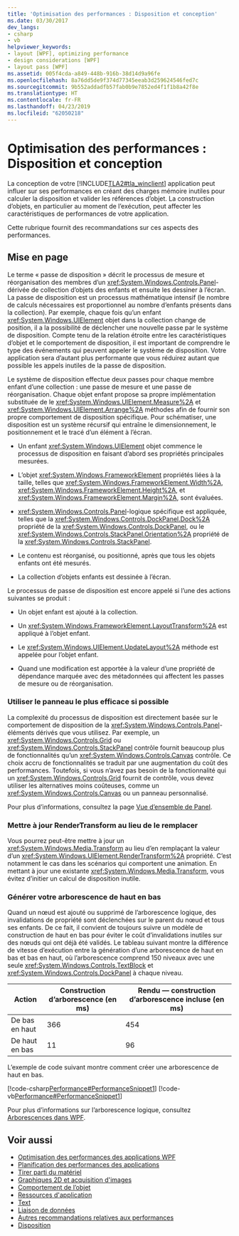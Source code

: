 ```yaml
---
title: 'Optimisation des performances : Disposition et conception'
ms.date: 03/30/2017
dev_langs:
- csharp
- vb
helpviewer_keywords:
- layout [WPF], optimizing performance
- design considerations [WPF]
- layout pass [WPF]
ms.assetid: 005f4cda-a849-448b-916b-38d14d9a96fe
ms.openlocfilehash: 8a76dd5de9f374d77345eeab3d259624546fed7c
ms.sourcegitcommit: 9b552addadfb57fab0b9e7852ed4f1f1b8a42f8e
ms.translationtype: HT
ms.contentlocale: fr-FR
ms.lasthandoff: 04/23/2019
ms.locfileid: "62050218"
---
```

# <a name="optimizing-performance-layout-and-design"></a>Optimisation des performances : Disposition et conception
La conception de votre [!INCLUDE[TLA2#tla_winclient](../../../../includes/tla2sharptla-winclient-md.md)] application peut influer sur ses performances en créant des charges mémoire inutiles pour calculer la disposition et valider les références d’objet. La construction d’objets, en particulier au moment de l’exécution, peut affecter les caractéristiques de performances de votre application.  
  
 Cette rubrique fournit des recommandations sur ces aspects des performances.  
  
## <a name="layout"></a>Mise en page  
 Le terme « passe de disposition » décrit le processus de mesure et réorganisation des membres d’un <xref:System.Windows.Controls.Panel>-dérivée de collection d’objets des enfants et ensuite les dessiner à l’écran. La passe de disposition est un processus mathématique intensif (le nombre de calculs nécessaires est proportionnel au nombre d’enfants présents dans la collection). Par exemple, chaque fois qu’un enfant <xref:System.Windows.UIElement> objet dans la collection change de position, il a la possibilité de déclencher une nouvelle passe par le système de disposition. Compte tenu de la relation étroite entre les caractéristiques d’objet et le comportement de disposition, il est important de comprendre le type des événements qui peuvent appeler le système de disposition. Votre application sera d’autant plus performante que vous réduirez autant que possible les appels inutiles de la passe de disposition.  
  
 Le système de disposition effectue deux passes pour chaque membre enfant d’une collection : une passe de mesure et une passe de réorganisation. Chaque objet enfant propose sa propre implémentation substituée de le <xref:System.Windows.UIElement.Measure%2A> et <xref:System.Windows.UIElement.Arrange%2A> méthodes afin de fournir son propre comportement de disposition spécifique. Pour schématiser, une disposition est un système récursif qui entraîne le dimensionnement, le positionnement et le tracé d’un élément à l’écran.  
  
- Un enfant <xref:System.Windows.UIElement> objet commence le processus de disposition en faisant d’abord ses propriétés principales mesurées.  
  
- L’objet <xref:System.Windows.FrameworkElement> propriétés liées à la taille, telles que <xref:System.Windows.FrameworkElement.Width%2A>, <xref:System.Windows.FrameworkElement.Height%2A>, et <xref:System.Windows.FrameworkElement.Margin%2A>, sont évaluées.  
  
- <xref:System.Windows.Controls.Panel>-logique spécifique est appliquée, telles que la <xref:System.Windows.Controls.DockPanel.Dock%2A> propriété de la <xref:System.Windows.Controls.DockPanel>, ou le <xref:System.Windows.Controls.StackPanel.Orientation%2A> propriété de la <xref:System.Windows.Controls.StackPanel>.  
  
- Le contenu est réorganisé, ou positionné, après que tous les objets enfants ont été mesurés.  
  
- La collection d’objets enfants est dessinée à l’écran.  
  
 Le processus de passe de disposition est encore appelé si l’une des actions suivantes se produit :  
  
- Un objet enfant est ajouté à la collection.  
  
- Un <xref:System.Windows.FrameworkElement.LayoutTransform%2A> est appliqué à l’objet enfant.  
  
- Le <xref:System.Windows.UIElement.UpdateLayout%2A> méthode est appelée pour l’objet enfant.  
  
- Quand une modification est apportée à la valeur d’une propriété de dépendance marquée avec des métadonnées qui affectent les passes de mesure ou de réorganisation.  
  
### <a name="use-the-most-efficient-panel-where-possible"></a>Utiliser le panneau le plus efficace si possible  
 La complexité du processus de disposition est directement basée sur le comportement de disposition de la <xref:System.Windows.Controls.Panel>-éléments dérivés que vous utilisez. Par exemple, un <xref:System.Windows.Controls.Grid> ou <xref:System.Windows.Controls.StackPanel> contrôle fournit beaucoup plus de fonctionnalités qu’un <xref:System.Windows.Controls.Canvas> contrôle. Ce choix accru de fonctionnalités se traduit par une augmentation du coût des performances. Toutefois, si vous n’avez pas besoin de la fonctionnalité qui un <xref:System.Windows.Controls.Grid> fournit de contrôle, vous devez utiliser les alternatives moins coûteuses, comme un <xref:System.Windows.Controls.Canvas> ou un panneau personnalisé.  
  
 Pour plus d’informations, consultez la page [Vue d’ensemble de Panel](../controls/panels-overview.md).  
  
### <a name="update-rather-than-replace-a-rendertransform"></a>Mettre à jour RenderTransform au lieu de le remplacer  
 Vous pourrez peut-être mettre à jour un <xref:System.Windows.Media.Transform> au lieu d’en remplaçant la valeur d’un <xref:System.Windows.UIElement.RenderTransform%2A> propriété. C’est notamment le cas dans les scénarios qui comportent une animation. En mettant à jour une existante <xref:System.Windows.Media.Transform>, vous évitez d’initier un calcul de disposition inutile.  
  
### <a name="build-your-tree-top-down"></a>Générer votre arborescence de haut en bas  
 Quand un nœud est ajouté ou supprimé de l’arborescence logique, des invalidations de propriété sont déclenchées sur le parent du nœud et tous ses enfants. De ce fait, il convient de toujours suivre un modèle de construction de haut en bas pour éviter le coût d’invalidations inutiles sur des nœuds qui ont déjà été validés. Le tableau suivant montre la différence de vitesse d’exécution entre la génération d’une arborescence de haut en bas et bas en haut, où l’arborescence comprend 150 niveaux avec une seule <xref:System.Windows.Controls.TextBlock> et <xref:System.Windows.Controls.DockPanel> à chaque niveau.  
  
|**Action**|**Construction d’arborescence (en ms)**|**Rendu — construction d’arborescence incluse (en ms)**|  
|----------------|---------------------------------|-------------------------------------------------|  
|De bas en haut|366|454|  
|De haut en bas|11|96|  
  
 L’exemple de code suivant montre comment créer une arborescence de haut en bas.  
  
 [!code-csharp[Performance#PerformanceSnippet1](~/samples/snippets/csharp/VS_Snippets_Wpf/Performance/CSharp/Window1.xaml.cs#performancesnippet1)]
 [!code-vb[Performance#PerformanceSnippet1](~/samples/snippets/visualbasic/VS_Snippets_Wpf/Performance/visualbasic/window1.xaml.vb#performancesnippet1)]  
  
 Pour plus d’informations sur l’arborescence logique, consultez [Arborescences dans WPF](trees-in-wpf.md).  
  
## <a name="see-also"></a>Voir aussi

- [Optimisation des performances des applications WPF](optimizing-wpf-application-performance.md)
- [Planification des performances des applications](planning-for-application-performance.md)
- [Tirer parti du matériel](optimizing-performance-taking-advantage-of-hardware.md)
- [Graphiques 2D et acquisition d'images](optimizing-performance-2d-graphics-and-imaging.md)
- [Comportement de l’objet](optimizing-performance-object-behavior.md)
- [Ressources d'application](optimizing-performance-application-resources.md)
- [Text](optimizing-performance-text.md)
- [Liaison de données](optimizing-performance-data-binding.md)
- [Autres recommandations relatives aux performances](optimizing-performance-other-recommendations.md)
- [Disposition](layout.md)
